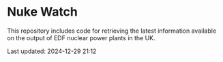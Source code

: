 # Nuke Watch

This repository includes code for retrieving the latest information available on the output of EDF nuclear power plants in the UK.

Last updated: 2024-12-29 21:12